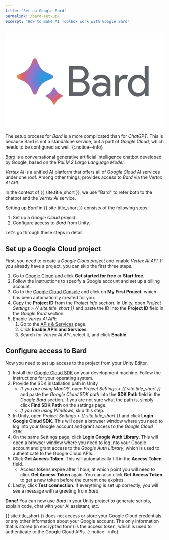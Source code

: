```yaml
---
title: "Set up Google Bard"
permalink: /bard-set-up/
excerpt: "How to make AI Toolbox work with Google Bard"
---
```


![](../assets/images/landing/google_bard_logo_2.svg)

The setup process for *Bard* is a more complicated than for *ChatGPT*. This is because Bard is not a standalone service, but a part of *Google Cloud*, which needs to be configured as well.
{:.notice--info}

[*Bard*](https://bard.google.com/) is a conversational generative artificial intelligence chatbot developed by Google, based on the *PaLM 2 Large Language Model*.

*Vertex AI* is a unified AI platform that offers all of *Google Сloud* AI services under one roof. Among other things, provides access to *Bard* via the *Vertex AI API*.

In the context of {{ site.title_short }}, we use "Bard" to refer both to the chatbot and the *Vertex AI* service.

Setting up *Bard* in {{ site.title_short }} consists of the following steps:

1. Set up a *Google Cloud project*.
1. Configure access to *Bard* from Unity.

Let's go through these steps in detail.

## Set up a Google Cloud project

First, you need to create a *Google Cloud project* and enable *Vertex AI API*. If you already have a project, you can skip the first three steps.

1. Go to [Google Cloud](https://cloud.google.com/) and click **Get started for free** or **Start free**.
1. Follow the instructions to specify a Google account and set up a billing account.
1. Go to the [Google Cloud Console](https://console.cloud.google.com/) and click on **My First Project**, which has been automatically created for you.
1. Copy the **Project ID** from the *Project info* section. In Unity, open *Project Settings > {{ site.title_short }}* and paste the ID into the **Project ID** field in the *Google Bard* section.
1. Enable *Vertex AI API*:
   1. Go to the [APIs & Services](https://console.cloud.google.com/apis/dashboard) page.
   1. Click **Enable APIs and Services**.
   1. Search for *Vertex AI API*, select it, and click **Enable**.

## Configure access to Bard

Now you need to set up access to the project from your Unity Editor.

1. Install the [Google Cloud SDK](https://cloud.google.com/sdk/docs/install) on your development machine. Follow the instructions for your operating system.
1. Provide the SDK installation path in Unity
   - *If you are using MacOS*, open *Project Settings > {{ site.title_short }}* and paste the *Google Cloud SDK path* into the **SDK Path** field in the *Google Bard* section. If you are not sure what the path is, simply click **Find SDK Path** on the settings page.
   - *If you are using Windows*, skip this step.
1. In Unity, open *Project Settings > {{ site.title_short }}* and click **Login Google Cloud SDK**. This will open a browser window where you need to log into your Google account and grant access to the *Google Cloud SDK*.
1. On the same Settings page, click **Login Google Auth Library**. This will open a browser window where you need to log into your Google account and grant access to the *Google Auth Library*, which is used to authenticate to the Google Cloud APIs.
1. Click **Get Access Token**. This will automatically fill in the **Access Token** field.
   - Access tokens expire after 1 hour, at which point you will need to click **Get Access Token** again. You can also click **Get Access Token** to get a new token before the current one expires.
1. Lastly, click **Test connection**. If everything is set up correctly, you will see a message with a greeting from *Bard*.

**Done!** You can now use *Bard* in your Unity project to generate scripts, explain code, chat with your AI assistant, etc.

{{ site.title_short }} does not access or store your Google Cloud credentials or any other information about your Google account. The only information that is stored (in encrypted form) is the access token, which is used to authenticate to the Google Cloud APIs.
{:.notice--info}

